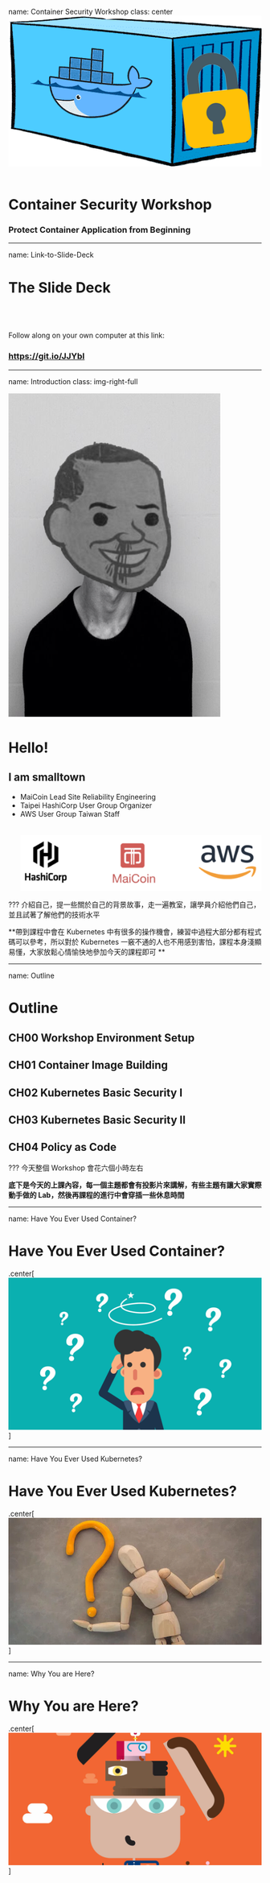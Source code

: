 name: Container Security Workshop
class: center
![:scale 60%](images/intro/cover.png)
<br><br>
# Container Security Workshop
### Protect Container Application from Beginning

---
name: Link-to-Slide-Deck
# The Slide Deck
<br><br><br>
Follow along on your own computer at this link:

### <https://git.io/JJYbI>

---
name: Introduction
class: img-right-full

![](images/intro/profile.png)

# Hello!
## I am smalltown
  - MaiCoin Lead Site Reliability Engineering
  - Taipei HashiCorp User Group Organizer
  - AWS User Group Taiwan Staff
<br><br><br>
![:scale 100%](images/intro/profile-org.png)


???
介紹自己，提一些關於自己的背景故事，走一遍教室，讓學員介紹他們自己，並且試著了解他們的技術水平

 **帶到課程中會在 Kubernetes 中有很多的操作機會，練習中過程大部分都有程式碼可以參考，所以對於 Kubernetes 一竅不通的人也不用感到害怕，課程本身淺顯易懂，大家放鬆心情愉快地參加今天的課程即可
**

---
name: Outline
# Outline

## CH00 Workshop Environment Setup<br>
## CH01 Container Image Building<br>
## CH02 Kubernetes Basic Security I<br>
## CH03 Kubernetes Basic Security II<br>
## CH04 Policy as Code<br>

???
今天整個 Workshop 會花六個小時左右

**底下是今天的上課內容，每一個主題都會有投影片來講解，有些主題有讓大家實際動手做的 Lab，然後再課程的進行中會穿插一些休息時間**

---
name: Have You Ever Used Container?
# Have You Ever Used Container?

.center[![:scale 60%](images/intro/using-container-question.png)]

---
name: Have You Ever Used Kubernetes?
# Have You Ever Used Kubernetes?

.center[![:scale 60%](images/intro/k8s-question.png)]

---
name: Why You are Here?
# Why You are Here?

.center[![:scale 60%](images/intro/why-you-here.png)]